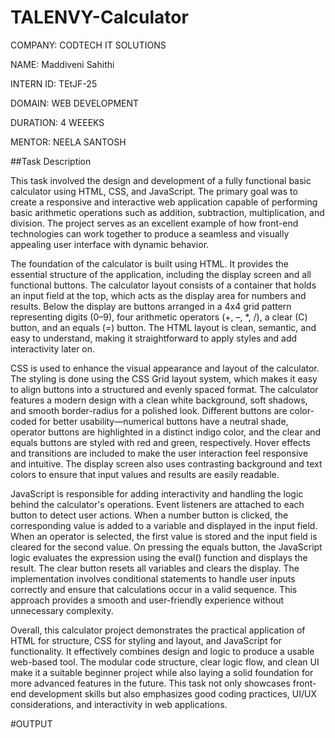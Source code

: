 # TALENVY-Calculator

COMPANY: CODTECH IT SOLUTIONS

NAME: Maddiveni Sahithi

INTERN ID:  TEtJF-25

DOMAIN: WEB DEVELOPMENT

DURATION: 4 WEEEKS

MENTOR: NEELA SANTOSH

##Task Description

This task involved the design and development of a fully functional basic calculator using HTML, CSS, and JavaScript. The primary goal was to create a responsive and interactive web application capable of performing basic arithmetic operations such as addition, subtraction, multiplication, and division. The project serves as an excellent example of how front-end technologies can work together to produce a seamless and visually appealing user interface with dynamic behavior.

The foundation of the calculator is built using HTML. It provides the essential structure of the application, including the display screen and all functional buttons. The calculator layout consists of a container that holds an input field at the top, which acts as the display area for numbers and results. Below the display are buttons arranged in a 4x4 grid pattern representing digits (0–9), four arithmetic operators (+, –, *, /), a clear (C) button, and an equals (=) button. The HTML layout is clean, semantic, and easy to understand, making it straightforward to apply styles and add interactivity later on.

CSS is used to enhance the visual appearance and layout of the calculator. The styling is done using the CSS Grid layout system, which makes it easy to align buttons into a structured and evenly spaced format. The calculator features a modern design with a clean white background, soft shadows, and smooth border-radius for a polished look. Different buttons are color-coded for better usability—numerical buttons have a neutral shade, operator buttons are highlighted in a distinct indigo color, and the clear and equals buttons are styled with red and green, respectively. Hover effects and transitions are included to make the user interaction feel responsive and intuitive. The display screen also uses contrasting background and text colors to ensure that input values and results are easily readable.

JavaScript is responsible for adding interactivity and handling the logic behind the calculator's operations. Event listeners are attached to each button to detect user actions. When a number button is clicked, the corresponding value is added to a variable and displayed in the input field. When an operator is selected, the first value is stored and the input field is cleared for the second value. On pressing the equals button, the JavaScript logic evaluates the expression using the eval() function and displays the result. The clear button resets all variables and clears the display. The implementation involves conditional statements to handle user inputs correctly and ensure that calculations occur in a valid sequence. This approach provides a smooth and user-friendly experience without unnecessary complexity.

Overall, this calculator project demonstrates the practical application of HTML for structure, CSS for styling and layout, and JavaScript for functionality. It effectively combines design and logic to produce a usable web-based tool. The modular code structure, clear logic flow, and clean UI make it a suitable beginner project while also laying a solid foundation for more advanced features in the future. This task not only showcases front-end development skills but also emphasizes good coding practices, UI/UX considerations, and interactivity in web applications.

#OUTPUT 



